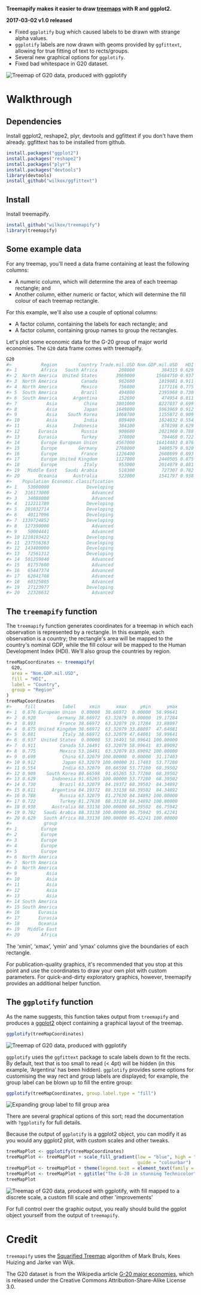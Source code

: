 **Treemapify makes it easier to draw [treemaps](http://en.wikipedia.org/wiki/Treemap) with R and ggplot2.**

**2017-03-02 v1.0 released**
- Fixed `ggplotify` bug which caused labels to be drawn with strange alpha
  values.
- `ggplotify` labels are now drawn with geoms provided by `ggfittext`, allowing
  for true fitting of text to rects/groups.
- Several new graphical options for `ggplotify`.
- Fixed bad whitespace in G20 dataset.

![Treemap of G20 data, produced with ggplotify](examples/G20.png)

# Walkthrough

## Dependencies

Install ggplot2, reshape2, plyr, devtools and ggfittext if you don't have them
already. ggfittext has to be installed from github.

``` r
install.packages("ggplot2")
install.packages("reshape2")
install.packages("plyr")
install.packages("devtools")
library(devtools)
install_github("wilkox/ggfittext")
```

## Install

Install treemapify.

``` r
install_github("wilkox/treemapify")
library(treemapify)
```

## Some example data

For any treemap, you'll need a data frame containing at least the following columns:
- A numeric column, which will determine the area of each treemap rectangle; and
- Another column, either numeric or factor, which will determine the fill colour of each treemap rectangle.

For this example, we'll also use a couple of optional columns:
- A factor column, containing the labels for each rectangle; and
- A factor column, containing group names to group the rectangles.

Let's plot some economic data for the G-20 group of major world economies. The
`G20` data frame comes with treemapify.

``` r
G20
#>           Region        Country Trade.mil.USD Nom.GDP.mil.USD   HDI
#> 1         Africa   South Africa        208000          384315 0.629
#> 2  North America  United States       3969000        15684750 0.937
#> 3  North America         Canada        962600         1819081 0.911
#> 4  North America         Mexico        756800         1177116 0.775
#> 5  South America         Brazil        494800         2395968 0.730
#> 6  South America      Argentina        152690          474954 0.811
#> 7           Asia          China       3801000         8227037 0.699
#> 8           Asia          Japan       1649800         5963969 0.912
#> 9           Asia    South Korea       1068700         1155872 0.909
#> 10          Asia          India        809400         1824832 0.554
#> 11          Asia      Indonesia        384100          878198 0.629
#> 12       Eurasia         Russia        900600         2021960 0.788
#> 13       Eurasia         Turkey        370800          794468 0.722
#> 14        Europe European Union       4567000        16414483 0.876
#> 15        Europe        Germany       2768000         3400579 0.920
#> 16        Europe         France       1226400         2608699 0.893
#> 17        Europe United Kingdom       1127000         2440505 0.875
#> 18        Europe          Italy        953000         2014079 0.881
#> 19   Middle East   Saudi Arabia        518300          727307 0.782
#> 20       Oceania      Australia        522000         1541797 0.938
#>    Population Economic.classification
#> 1    53000000              Developing
#> 2   316173000                Advanced
#> 3    34088000                Advanced
#> 4   112211789              Developing
#> 5   201032714              Developing
#> 6    40117096              Developing
#> 7  1339724852              Developing
#> 8   127390000                Advanced
#> 9    50004441                Advanced
#> 10 1210193422              Developing
#> 11  237556363              Developing
#> 12  143400000              Developing
#> 13   72561312              Developing
#> 14  501259840                Advanced
#> 15   81757600                Advanced
#> 16   65447374                Advanced
#> 17   62041708                Advanced
#> 18   60325805                Advanced
#> 19   27123977              Developing
#> 20   22328632                Advanced
```

## The `treemapify` function

The `treemapify` function generates coordinates for a treemap in which each
observation is represented by a rectangle. In this example, each observation is
a country; the rectangle's area will be mapped to the country's nominal GDP,
while the fill colour will be mapped to the Human Development Index (HDI). We'll
also group the countries by region.

``` r
treeMapCoordinates <- treemapify(
  G20,
  area = "Nom.GDP.mil.USD",
  fill = "HDI",
  label = "Country",
  group = "Region"
)
treeMapCoordinates
#>     fill          label     xmin      xmax     ymin      ymax
#> 1  0.876 European Union  0.00000  38.66972  0.00000  58.99641
#> 2  0.920        Germany 38.66972  63.32079  0.00000  19.17284
#> 3  0.893         France 38.66972  63.32079 19.17284  33.88097
#> 4  0.875 United Kingdom 38.66972  63.32079 33.88097  47.64081
#> 5  0.881          Italy 38.66972  63.32079 47.64081  58.99641
#> 6  0.937  United States  0.00000  53.16491 58.99641 100.00000
#> 7  0.911         Canada 53.16491  63.32079 58.99641  83.89092
#> 8  0.775         Mexico 53.16491  63.32079 83.89092 100.00000
#> 9  0.699          China 63.32079 100.00000  0.00000  31.17403
#> 10 0.912          Japan 63.32079 100.00000 31.17403  53.77280
#> 11 0.554          India 63.32079  80.66598 53.77280  68.39502
#> 12 0.909    South Korea 80.66598  91.65265 53.77280  68.39502
#> 13 0.629      Indonesia 91.65265 100.00000 53.77280  68.39502
#> 14 0.730         Brazil 63.32079  84.19372 68.39502  84.34892
#> 15 0.811      Argentina 84.19372  88.33138 68.39502  84.34892
#> 16 0.788         Russia 63.32079  81.27630 84.34892 100.00000
#> 17 0.722         Turkey 81.27630  88.33138 84.34892 100.00000
#> 18 0.938      Australia 88.33138 100.00000 68.39502  86.75942
#> 19 0.782   Saudi Arabia 88.33138 100.00000 86.75942  95.42241
#> 20 0.629   South Africa 88.33138 100.00000 95.42241 100.00000
#>            group
#> 1         Europe
#> 2         Europe
#> 3         Europe
#> 4         Europe
#> 5         Europe
#> 6  North America
#> 7  North America
#> 8  North America
#> 9           Asia
#> 10          Asia
#> 11          Asia
#> 12          Asia
#> 13          Asia
#> 14 South America
#> 15 South America
#> 16       Eurasia
#> 17       Eurasia
#> 18       Oceania
#> 19   Middle East
#> 20        Africa
```

The ‘xmin’, ‘xmax’, ‘ymin’ and ‘ymax’ columns give the boundaries of each rectangle.

For publication-quality graphics, it's recommended that you stop at this point and use the coordinates to draw your own plot with custom parameters. For quick-and-dirty exploratory graphics, however, treemapify provides an additional helper function.

## The `ggplotify` function

As the name suggests, this function takes output from `treemapify` and produces a [ggplot2](http://ggplot2.org) object containing a graphical layout of the treemap.

``` r
ggplotify(treeMapCoordinates)
```

![Treemap of G20 data, produced with ggplotify](examples/G20.png)

`ggplotify` uses the `ggfittext` package to scale labels down to fit the rects.
By default, text that is too small to read (< 4pt) will be hidden (in this
example, ‘Argentina’ has been hidden). `ggplotify` provides some options for
customising the way rect and group labels are displayed; for example, the group
label can be blown up to fill the entire group:

``` r
ggplotify(treeMapCoordinates, group.label.type = "fill")
```

![Expanding group label to fill group area](examples/group_fill.png)

There are several graphical options of this sort; read the documentation with
`?ggplotify` for full details.

Because the output of `ggplotify` is a ggplot2 object, you can modify it as you
would any ggplot2 plot, with custom scales and other tweaks.

``` r
treeMapPlot <- ggplotify(treeMapCoordinates)
treeMapPlot <- treeMapPlot + scale_fill_gradient(low = "blue", high = "green",
                                                 guide = "colourbar")
treeMapPlot <- treeMapPlot + theme(legend.text = element_text(family = "serif"))
treeMapPlot <- treeMapPlot + ggtitle("The G-20 in stunning Technicolor")
treeMapPlot
```

![Treemap of G20 data, produced with ggplotify, with fill mapped to a discrete scale, a custom fill scale and other 'improvements'](examples/G20_splendid.png)

For full control over the graphic output, you really should build the ggplot object yourself from the output of `treemapify`.

# Credit

`treemapify` uses the [Squarified Treemap](http://citeseerx.ist.psu.edu/viewdoc/summary?doi=10.1.1.36.6685) algorithm of Mark Bruls, Kees Huizing and Jarke van Wijk.

The G20 dataset is from the Wikipedia article [G-20 major economies](http://en.wikipedia.org/wiki/G-20_major_economies), which is released under the Creative Commons Attribution-Share-Alike License 3.0.
